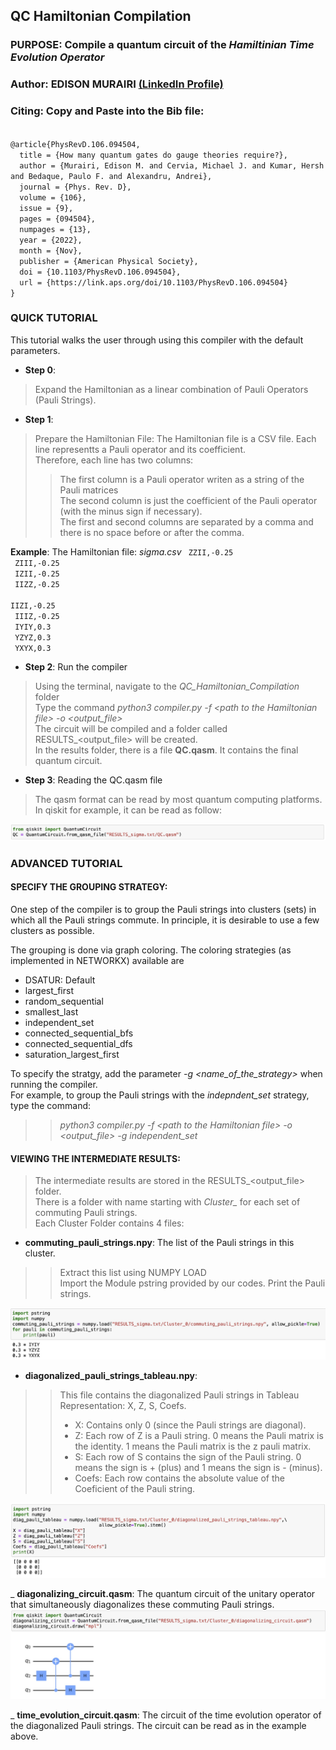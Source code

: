 ## QC Hamiltonian Compilation

### PURPOSE:  Compile a quantum circuit of the *Hamiltinian Time Evolution Operator*

### Author: EDISON MURAIRI [(LinkedIn Profile)](https://www.linkedin.com/in/edison-murairi/)

### Citing: Copy and Paste into the Bib file:
<code>
@article{PhysRevD.106.094504, 
  title = {How many quantum gates do gauge theories require?}, 
  author = {Murairi, Edison M. and Cervia, Michael J. and Kumar, Hersh and Bedaque, Paulo F. and Alexandru, Andrei}, 
  journal = {Phys. Rev. D}, 
  volume = {106}, 
  issue = {9}, 
  pages = {094504}, 
  numpages = {13}, 
  year = {2022}, 
  month = {Nov}, 
  publisher = {American Physical Society}, 
  doi = {10.1103/PhysRevD.106.094504}, 
  url = {https://link.aps.org/doi/10.1103/PhysRevD.106.094504} 
}
</code>


### QUICK TUTORIAL
This tutorial walks the user through using this compiler with the default parameters. <br> 
- __Step 0__:
> Expand the Hamiltonian as a linear combination of Pauli Operators (Pauli Strings).
- __Step 1__:
> Prepare the Hamiltonian File:
The Hamiltonian file is a CSV file. Each line representts a Pauli operator and its coefficient. <br>
Therefore, each line has two columns:
> > The first column is a Pauli operator writen as a string of the Pauli matrices <br>
> > The second column is just the coefficient of the Pauli operator (with the minus sign if necessary). <br>
> > The first and second columns are separated by a comma and there is no space before or after the comma. 

__Example__: The Hamiltonian file: *sigma.csv* 
<code>
ZZII,-0.25 <br>
ZIII,-0.25 <br>
IZII,-0.25 <br>
IIZZ,-0.25 <br>
IIZI,-0.25 <br>
IIIZ,-0.25 <br>
IYIY,0.3 <br>
YZYZ,0.3 <br>
YXYX,0.3 
</code>

- __Step 2__: Run the compiler <br>
> Using the terminal, navigate to the *QC_Hamiltonian_Compilation* folder <br>
> Type the command _python3 compiler.py -f \<path to the Hamiltonian file\>  -o \<output_file\>_ <br>
> The circuit will be compiled and a folder called RESULTS_\<output_file\> will be created. <br>
> In the results folder, there is a file __QC.qasm__. It contains the final quantum circuit. <br>

- __Step 3__: Reading the QC.qasm file  <br>
> The qasm format can be read by most quantum computing platforms. 
> In qiskit for example, it can be read as follow: <br>
<img src="examples/read_QC_example.jpg" alt="Alt text" title="Read the Quantum Circuit">

### ADVANCED TUTORIAL

#### SPECIFY THE GROUPING STRATEGY:
One step of the compiler is to group the Pauli strings into clusters (sets) in which all the Pauli strings commute. 
In principle, it is desirable to use a few clusters as possible. <br>

The grouping is done via graph coloring. The coloring strategies (as implemented in NETWORKX) available are 
- DSATUR: Default <br>
- largest_first <br>
- random_sequential <br>
- smallest_last <br>
- independent_set <br>
- connected_sequential_bfs <br>
- connected_sequential_dfs <br>
- saturation_largest_first <br>

To specify the stratgy, add the parameter *-g \<name_of_the_strategy\>* when running the compiler. <br>
For example, to group the Pauli strings with the *indepndent_set* strategy, type the command: <br>
> > *python3 compiler.py -f \<path to the Hamiltonian file\>  -o \<output_file\> -g independent_set* <br>


#### VIEWING THE INTERMEDIATE RESULTS:
> The intermediate results are stored in the RESULTS_\<output_file\> folder. <br>
> There is a folder with name starting with *Cluster_* for each set of commuting Pauli strings. <br>
> Each Cluster Folder contains 4 files:
- __commuting_pauli_strings.npy__: The list of the Pauli strings in this cluster. <br>
> > Extract this list using NUMPY LOAD <br>
> > Import the Module pstring provided by our codes. Print the Pauli strings. <br> 
<img src="examples/print_commuting_paulis.jpg" alt="Alt text" title="Print the Commuting Paulis Example">

- __diagonalized_pauli_strings_tableau.npy__:
> > This file contains the diagonalized Pauli strings in Tableau Representation: X, Z, S, Coefs. <br>
> > - X: Contains only 0 (since the Pauli strings are diagonal). <br>
> > - Z: Each row of Z is a Pauli string. 0 means the Pauli matrix is the identity. 1 means the Pauli matrix is the z pauli matrix. <br>
> > - S: Each row of S contains the sign of the Pauli string. 0 means the sign is + (plus) and 1 means the sign is - (minus).
> > - Coefs: Each row contains the absolute value of the Coeficient of the Pauli string.
<img src="examples/diag_tableau_example.jpg" alt="Alt text" title="Read the Diagonalized Paulis Example">

_ **diagonalizing_circuit.qasm**: The quantum circuit of the unitary operator that simultaneously diagonalizes these commuting Pauli strings. 
<img src="examples/diagonalizing_circ_example.jpg" alt="Alt text" title="Read a Diagonalizing Circuit">

_ __time_evolution_circuit.qasm__: The circuit of the time evolution operator of the diagonalized Pauli strings. 
The circuit can be read as in the example above.
